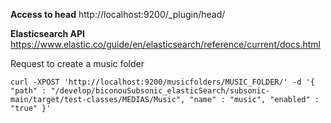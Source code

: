 **Access to head**
http://localhost:9200/_plugin/head/


**Elasticsearch API**
https://www.elastic.co/guide/en/elasticsearch/reference/current/docs.html

Request to create a music folder

`curl -XPOST 'http://localhost:9200/musicfolders/MUSIC_FOLDER/' -d '{
    "path" : "/develop/biconouSubsonic_elasticSearch/subsonic-main/target/test-classes/MEDIAS/Music",
    "name" : "music",
    "enabled" : "true"
}'`

